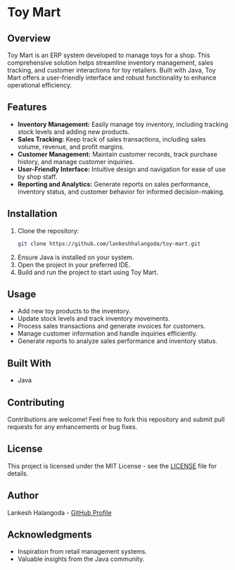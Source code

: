 # Toy Mart

## Overview
Toy Mart is an ERP system developed to manage toys for a shop. This comprehensive solution helps streamline inventory management, sales tracking, and customer interactions for toy retailers. Built with Java, Toy Mart offers a user-friendly interface and robust functionality to enhance operational efficiency.

## Features
- **Inventory Management:** Easily manage toy inventory, including tracking stock levels and adding new products.
- **Sales Tracking:** Keep track of sales transactions, including sales volume, revenue, and profit margins.
- **Customer Management:** Maintain customer records, track purchase history, and manage customer inquiries.
- **User-Friendly Interface:** Intuitive design and navigation for ease of use by shop staff.
- **Reporting and Analytics:** Generate reports on sales performance, inventory status, and customer behavior for informed decision-making.

## Installation
1. Clone the repository:
    ```bash
    git clone https://github.com/lankeshhalangoda/toy-mart.git
    ```
2. Ensure Java is installed on your system.
3. Open the project in your preferred IDE.
4. Build and run the project to start using Toy Mart.

## Usage
- Add new toy products to the inventory.
- Update stock levels and track inventory movements.
- Process sales transactions and generate invoices for customers.
- Manage customer information and handle inquiries efficiently.
- Generate reports to analyze sales performance and inventory status.

## Built With
- Java

## Contributing
Contributions are welcome! Feel free to fork this repository and submit pull requests for any enhancements or bug fixes.

## License
This project is licensed under the MIT License - see the [LICENSE](LICENSE) file for details.

## Author
Lankesh Halangoda - [GitHub Profile](https://github.com/lankeshhalangoda)

## Acknowledgments
- Inspiration from retail management systems.
- Valuable insights from the Java community.
